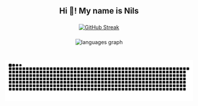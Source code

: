 <div align="center">

  <h2>Hi 👋! My name is Nils</h2>

  ###

  [![GitHub Streak](https://github-readme-streak-stats-eight.vercel.app?user=AC1original&theme=dracula)](https://git.io/streak-stats)
  
  ###
  
  <img src="https://github-readme-stats.vercel.app/api/top-langs?username=AC1original&locale=en&hide_title=false&layout=compact&card_width=320&langs_count=5&theme=dracula&hide_border=false" height="150" alt="languages graph" />

  ###

  <br clear="both">
  <img src="https://raw.githubusercontent.com/AC1original/AC1original/output/snake.svg" alt="Snake animation" />

</div>
